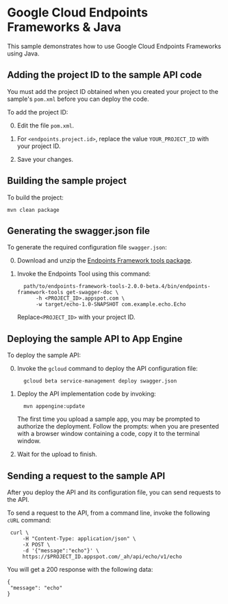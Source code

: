 # Google Cloud Endpoints Frameworks & Java

This sample demonstrates how to use Google Cloud Endpoints Frameworks using
Java.

## Adding the project ID to the sample API code

You must add the project ID obtained when you created your project to the
sample's `pom.xml` before you can deploy the code.

To add the project ID:

0. Edit the file `pom.xml`.

0. For `<endpoints.project.id>`, replace the value `YOUR_PROJECT_ID` with
your project ID.

0. Save your changes.

## Building the sample project

To build the project:

    mvn clean package

## Generating the swagger.json file

To generate the required configuration file `swagger.json`:

0. Download and unzip the [Endpoints Framework tools
package](http://search.maven.org/remotecontent?filepath=com/google/endpoints/endpoints-framework-tools/2.0.0-beta.4/endpoints-framework-tools-2.0.0-beta.4.zip).

0. Invoke the Endpoints Tool using this command:

         path/to/endpoints-framework-tools-2.0.0-beta.4/bin/endpoints-framework-tools get-swagger-doc \
             -h <PROJECT_ID>.appspot.com \
             -w target/echo-1.0-SNAPSHOT com.example.echo.Echo

    Replace`<PROJECT_ID>` with your project ID.

## Deploying the sample API to App Engine

To deploy the sample API:

0. Invoke the `gcloud` command to deploy the API configuration file:

         gcloud beta service-management deploy swagger.json

0. Deploy the API implementation code by invoking:

         mvn appengine:update

    The first time you upload a sample app, you may be prompted to authorize the
    deployment. Follow the prompts: when you are presented with a browser window
    containing a code, copy it to the terminal window.

0. Wait for the upload to finish.

## Sending a request to the sample API

After you deploy the API and its configuration file, you can send requests
to the API.

To send a request to the API, from a command line, invoke the following `cURL`
command:

     curl \
         -H "Content-Type: application/json" \
         -X POST \
         -d '{"message":"echo"}' \
         https://$PROJECT_ID.appspot.com/_ah/api/echo/v1/echo

You will get a 200 response with the following data:

    {
     "message": "echo"
    }
